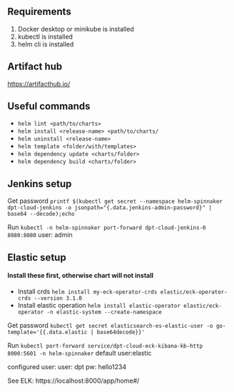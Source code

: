 ## Requirements
1. Docker desktop or minikube is installed
2. kubectl is installed
3. helm cli is installed


## Artifact hub
https://artifacthub.io/

## Useful commands
- `helm lint <path/to/charts>`
- `helm install <release-name> <path/to/charts/`
- `helm uninstall <release-name>`
- `helm template <folder/with/templates>`
- `helm dependency update <charts/folder>`
- `helm dependency build <charts/folder>`


## Jenkins setup

Get password
`printf $(kubectl get secret --namespace helm-spinnaker dpt-cloud-jenkins -o jsonpath="{.data.jenkins-admin-password}" | base64 --decode);echo`

Run 
`kubectl -n helm-spinnaker port-forward dpt-cloud-jenkins-0 8080:8080`
user: admin



## Elastic setup
#### Install these first, otherwise chart will not install
- Install crds `helm install my-eck-operator-crds elastic/eck-operator-crds --version 3.1.0`
- Install elastic operation `helm install elastic-operator elastic/eck-operator -n elastic-system --create-namespace`

Get password
`kubectl get secret elasticsearch-es-elastic-user -o go-template='{{.data.elastic | base64decode}}'`

Run
`kubectl port-forward service/dpt-cloud-eck-kibana-kb-http 8000:5601 -n helm-spinnaker`
default user:elastic

configured user:
user: dpt
pw: hello1234


See ELK: https://localhost:8000/app/home#/
